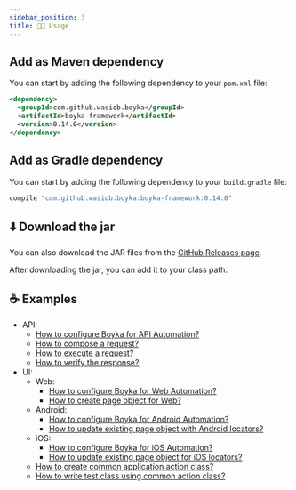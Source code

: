 ```yaml
---
sidebar_position: 3
title: 👨‍🦼 Usage
---
```


## Add as Maven dependency

You can start by adding the following dependency to your `pom.xml` file:

```xml title=pom.xml
<dependency>
  <groupId>com.github.wasiqb.boyka</groupId>
  <artifactId>boyka-framework</artifactId>
  <version>0.14.0</version>
</dependency>
```

## Add as Gradle dependency

You can start by adding the following dependency to your `build.gradle` file:

```groovy title=build.gradle
compile "com.github.wasiqb.boyka:boyka-framework:0.14.0"
```

## ⬇️ Download the jar

You can also download the JAR files from the [GitHub Releases page][release].

After downloading the jar, you can add it to your class path.

[release]: https://github.com/BoykaFramework/boyka-framework/releases/latest

## ☕ Examples

- API:
  - [How to configure Boyka for API Automation?](/docs/guides/api/setup-config)
  - [How to compose a request?](/docs/guides/api/compose-request)
  - [How to execute a request?](/docs/guides/api/execute-request)
  - [How to verify the response?](/docs/guides/api/verify-response)
- UI:
  - Web:
    - [How to configure Boyka for Web Automation?](/docs/guides/ui/web/setup-config)
    - [How to create page object for Web?](/docs/guides/ui/web/create-page-object)
  - Android:
    - [How to configure Boyka for Android Automation?](/docs/guides/ui/android/setup-config)
    - [How to update existing page object with Android locators?](/docs/guides/ui/android/create-page-object)
  - iOS:
    - [How to configure Boyka for iOS Automation?](/docs/guides/ui/ios/setup-config)
    - [How to update existing page object for iOS locators?](/docs/guides/ui/ios/create-page-object)
  - [How to create common application action class?](/docs/guides/ui/page-action)
  - [How to write test class using common action class?](/docs/guides/ui/write-test)
